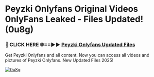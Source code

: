 # Peyzki Onlyfans Original Videos 0nlyFans Leaked - Files Updated! (0u8g)

<h3>🔴 CLICK HERE 🌐==►► <a href="https://tinyurl.com/ehrbuxhb" rel="nofollow">Peyzki Onlyfans Updated Files</a></h3>

Get Peyzki Onlyfans and all content. Now you can access all videos and pictures of Peyzki Onlyfans. New Updated Files 2025!

[![0u8g](https://i.imgur.com/lVYEuWS.gif)](https://tinyurl.com/ehrbuxhb)
